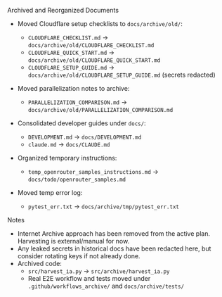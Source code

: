 Archived and Reorganized Documents

- Moved Cloudflare setup checklists to `docs/archive/old/`:
  - `CLOUDFLARE_CHECKLIST.md` → `docs/archive/old/CLOUDFLARE_CHECKLIST.md`
  - `CLOUDFLARE_QUICK_START.md` → `docs/archive/old/CLOUDFLARE_QUICK_START.md`
  - `CLOUDFLARE_SETUP_GUIDE.md` → `docs/archive/old/CLOUDFLARE_SETUP_GUIDE.md` (secrets redacted)

- Moved parallelization notes to archive:
  - `PARALLELIZATION_COMPARISON.md` → `docs/archive/old/PARALLELIZATION_COMPARISON.md`

- Consolidated developer guides under `docs/`:
  - `DEVELOPMENT.md` → `docs/DEVELOPMENT.md`
  - `claude.md` → `docs/CLAUDE.md`

- Organized temporary instructions:
  - `temp_openrouter_samples_instructions.md` → `docs/todo/openrouter_samples.md`

- Moved temp error log:
  - `pytest_err.txt` → `docs/archive/tmp/pytest_err.txt`

Notes
- Internet Archive approach has been removed from the active plan. Harvesting is external/manual for now.
- Any leaked secrets in historical docs have been redacted here, but consider rotating keys if not already done.
- Archived code:
  - `src/harvest_ia.py` → `src/archive/harvest_ia.py`
  - Real E2E workflow and tests moved under `.github/workflows_archive/` and `docs/archive/tests/`
